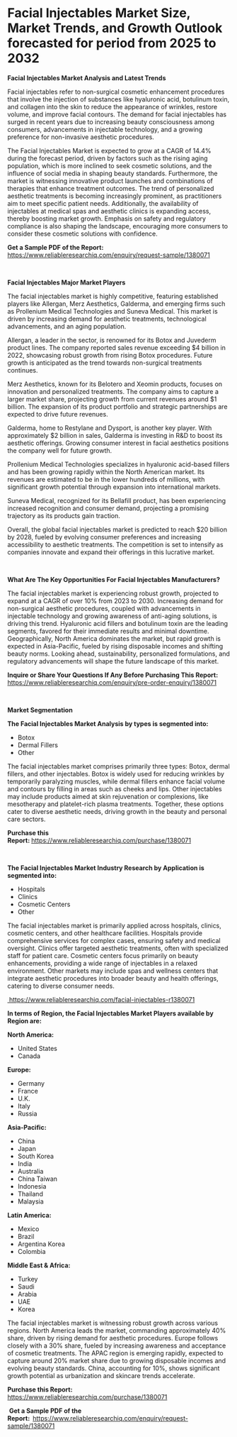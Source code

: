 <p><h1>Facial Injectables Market Size, Market Trends, and Growth Outlook forecasted for period from 2025 to 2032</h1></p><p><strong>Facial Injectables Market Analysis and Latest Trends</strong></p>
<p><p>Facial injectables refer to non-surgical cosmetic enhancement procedures that involve the injection of substances like hyaluronic acid, botulinum toxin, and collagen into the skin to reduce the appearance of wrinkles, restore volume, and improve facial contours. The demand for facial injectables has surged in recent years due to increasing beauty consciousness among consumers, advancements in injectable technology, and a growing preference for non-invasive aesthetic procedures. </p><p>The Facial Injectables Market is expected to grow at a CAGR of 14.4% during the forecast period, driven by factors such as the rising aging population, which is more inclined to seek cosmetic solutions, and the influence of social media in shaping beauty standards. Furthermore, the market is witnessing innovative product launches and combinations of therapies that enhance treatment outcomes. The trend of personalized aesthetic treatments is becoming increasingly prominent, as practitioners aim to meet specific patient needs. Additionally, the availability of injectables at medical spas and aesthetic clinics is expanding access, thereby boosting market growth. Emphasis on safety and regulatory compliance is also shaping the landscape, encouraging more consumers to consider these cosmetic solutions with confidence.</p></p>
<p><strong>Get a Sample PDF of the Report:&nbsp;</strong> <a href="https://www.reliableresearchiq.com/enquiry/request-sample/1380071?utm_campaign=2291&utm_medium=2&utm_source=Github&utm_content=ia&utm_term=19042025&utm_id=facial-injectables">https://www.reliableresearchiq.com/enquiry/request-sample/1380071</a></p>
<p>&nbsp;</p>
<p><strong>Facial Injectables Major Market Players</strong></p>
<p><p>The facial injectables market is highly competitive, featuring established players like Allergan, Merz Aesthetics, Galderma, and emerging firms such as Prollenium Medical Technologies and Suneva Medical. This market is driven by increasing demand for aesthetic treatments, technological advancements, and an aging population.</p><p>Allergan, a leader in the sector, is renowned for its Botox and Juvederm product lines. The company reported sales revenue exceeding $4 billion in 2022, showcasing robust growth from rising Botox procedures. Future growth is anticipated as the trend towards non-surgical treatments continues.</p><p>Merz Aesthetics, known for its Belotero and Xeomin products, focuses on innovation and personalized treatments. The company aims to capture a larger market share, projecting growth from current revenues around $1 billion. The expansion of its product portfolio and strategic partnerships are expected to drive future revenues.</p><p>Galderma, home to Restylane and Dysport, is another key player. With approximately $2 billion in sales, Galderma is investing in R&D to boost its aesthetic offerings. Growing consumer interest in facial aesthetics positions the company well for future growth.</p><p>Prollenium Medical Technologies specializes in hyaluronic acid-based fillers and has been growing rapidly within the North American market. Its revenues are estimated to be in the lower hundreds of millions, with significant growth potential through expansion into international markets.</p><p>Suneva Medical, recognized for its Bellafill product, has been experiencing increased recognition and consumer demand, projecting a promising trajectory as its products gain traction.</p><p>Overall, the global facial injectables market is predicted to reach $20 billion by 2028, fueled by evolving consumer preferences and increasing accessibility to aesthetic treatments. The competition is set to intensify as companies innovate and expand their offerings in this lucrative market.</p></p>
<p>&nbsp;</p>
<p><strong>What Are The Key Opportunities For Facial Injectables Manufacturers?</strong></p>
<p><p>The facial injectables market is experiencing robust growth, projected to expand at a CAGR of over 10% from 2023 to 2030. Increasing demand for non-surgical aesthetic procedures, coupled with advancements in injectable technology and growing awareness of anti-aging solutions, is driving this trend. Hyaluronic acid fillers and botulinum toxin are the leading segments, favored for their immediate results and minimal downtime. Geographically, North America dominates the market, but rapid growth is expected in Asia-Pacific, fueled by rising disposable incomes and shifting beauty norms. Looking ahead, sustainability, personalized formulations, and regulatory advancements will shape the future landscape of this market.</p></p>
<p><strong>Inquire or Share Your Questions If Any Before Purchasing This Report:</strong> <a href="https://www.reliableresearchiq.com/enquiry/pre-order-enquiry/1380071?utm_campaign=2291&utm_medium=2&utm_source=Github&utm_content=ia&utm_term=19042025&utm_id=facial-injectables">https://www.reliableresearchiq.com/enquiry/pre-order-enquiry/1380071</a></p>
<p>&nbsp;</p>
<p><strong>Market Segmentation</strong></p>
<p><strong>The Facial Injectables Market Analysis by types is segmented into:</strong></p>
<p><ul><li>Botox</li><li>Dermal Fillers</li><li>Other</li></ul></p>
<p><p>The facial injectables market comprises primarily three types: Botox, dermal fillers, and other injectables. Botox is widely used for reducing wrinkles by temporarily paralyzing muscles, while dermal fillers enhance facial volume and contours by filling in areas such as cheeks and lips. Other injectables may include products aimed at skin rejuvenation or complexions, like mesotherapy and platelet-rich plasma treatments. Together, these options cater to diverse aesthetic needs, driving growth in the beauty and personal care sectors.</p></p>
<p><strong>Purchase this Report:&nbsp;</strong><a href="https://www.reliableresearchiq.com/purchase/1380071?utm_campaign=2291&utm_medium=2&utm_source=Github&utm_content=ia&utm_term=19042025&utm_id=facial-injectables">https://www.reliableresearchiq.com/purchase/1380071</a></p>
<p>&nbsp;</p>
<p><strong>The Facial Injectables Market Industry Research by Application is segmented into:</strong></p>
<p><ul><li>Hospitals</li><li>Clinics</li><li>Cosmetic Centers</li><li>Other</li></ul></p>
<p><p>The facial injectables market is primarily applied across hospitals, clinics, cosmetic centers, and other healthcare facilities. Hospitals provide comprehensive services for complex cases, ensuring safety and medical oversight. Clinics offer targeted aesthetic treatments, often with specialized staff for patient care. Cosmetic centers focus primarily on beauty enhancements, providing a wide range of injectables in a relaxed environment. Other markets may include spas and wellness centers that integrate aesthetic procedures into broader beauty and health offerings, catering to diverse consumer needs.</p></p>
<p><a href="https://www.reliableresearchiq.com/facial-injectables-r1380071?utm_campaign=2291&utm_medium=2&utm_source=Github&utm_content=ia&utm_term=19042025&utm_id=facial-injectables">&nbsp;https://www.reliableresearchiq.com/facial-injectables-r1380071</a></p>
<p><strong>In terms of Region, the Facial Injectables Market Players available by Region are:</strong></p>
<p>
    <p> <strong> North America: </strong>
        <ul>
            <li>United States</li>
            <li>Canada</li>
        </ul>
        </p> 
    <p> <strong> Europe: </strong>
        <ul>
            <li>Germany</li>
            <li>France</li>
            <li>U.K.</li>
            <li>Italy</li>
            <li>Russia</li>
        </ul>
        </p> 
    <p> <strong> Asia-Pacific: </strong>
        <ul>
            <li>China</li>
            <li>Japan</li>
            <li>South Korea</li>
            <li>India</li>
            <li>Australia</li>
            <li>China Taiwan</li>
            <li>Indonesia</li>
            <li>Thailand</li>
            <li>Malaysia</li>
        </ul>
        </p> 
    <p> <strong> Latin America: </strong>
        <ul>
            <li>Mexico</li>
            <li>Brazil</li>
            <li>Argentina Korea</li>
            <li>Colombia</li>
        </ul>
        </p> 
    <p> <strong> Middle East & Africa: </strong>
        <ul>
            <li>Turkey</li>
            <li>Saudi</li>
            <li>Arabia</li>
            <li>UAE</li>
            <li>Korea</li>
        </ul>
    </p>
    </p>
<p><p>The facial injectables market is witnessing robust growth across various regions. North America leads the market, commanding approximately 40% share, driven by rising demand for aesthetic procedures. Europe follows closely with a 30% share, fueled by increasing awareness and acceptance of cosmetic treatments. The APAC region is emerging rapidly, expected to capture around 20% market share due to growing disposable incomes and evolving beauty standards. China, accounting for 10%, shows significant growth potential as urbanization and skincare trends accelerate.</p></p>
<p><strong>Purchase this Report: </strong><a href="https://www.reliableresearchiq.com/purchase/1380071?utm_campaign=2291&utm_medium=2&utm_source=Github&utm_content=ia&utm_term=19042025&utm_id=facial-injectables">https://www.reliableresearchiq.com/purchase/1380071</a></p>
<p>&nbsp;<strong>Get a Sample PDF of the Report:&nbsp;&nbsp;</strong><a href="https://www.reliableresearchiq.com/enquiry/request-sample/1380071?utm_campaign=2291&utm_medium=2&utm_source=Github&utm_content=ia&utm_term=19042025&utm_id=facial-injectables">https://www.reliableresearchiq.com/enquiry/request-sample/1380071</a></p>
<p><strong></strong></p>
<p><p></p><p></p><p></p></p>
